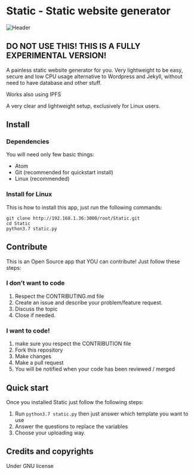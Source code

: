 # Static - Static website generator

![Header](http://image-missing.org/image.png)

## DO NOT USE THIS! THIS IS A FULLY EXPERIMENTAL VERSION!

A painless static website generator for you. Very lightweight to be easy, secure and low CPU usage alternative to Wordpress and Jekyll, without need to have database and other stuff.

Works also using IPFS

A very clear and lightweight setup, exclusively for Linux users.

## Install
### Dependencies
You will need only few basic things:

* Atom
* Git (recommended for quickstart install)
* Linux (recommended)

### Install for Linux
This is how to install this app, just run the following commands:
```
git clone http://192.168.1.36:3000/root/Static.git
cd Static
python3.7 static.py
```

## Contribute
This is an Open Source app that YOU can contribute! Just follow these steps:

### I don’t want to code

1. Respect the CONTRIBUTING.md file
2. Create an issue and describe your problem/feature request.
3. Discuss the topic
4. Close if needed.

### I want to code!

1. make sure you respect the CONTRIBUTION file
2. Fork this repository
3. Make changes
4. Make a pull request
5. You will be notified when your code has been reviewed / merged

## Quick start

Once you installed Static just follow the following steps:
1. Run `python3.7 static.py` then just answer which template you want to use
2. Answer the questions to replace the variables
3. Choose your uploading way.

## Credits and copyrights
Under GNU license
